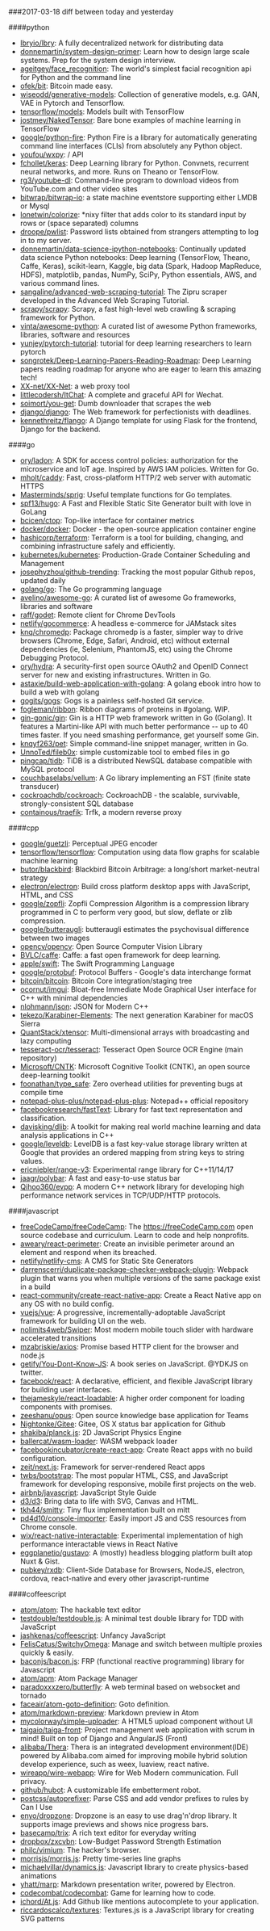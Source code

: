 ###2017-03-18
diff between today and yesterday

####python
* [lbryio/lbry](https://github.com/lbryio/lbry): A fully decentralized network for distributing data
* [donnemartin/system-design-primer](https://github.com/donnemartin/system-design-primer): Learn how to design large scale systems. Prep for the system design interview.
* [ageitgey/face_recognition](https://github.com/ageitgey/face_recognition): The world's simplest facial recognition api for Python and the command line
* [ofek/bit](https://github.com/ofek/bit): Bitcoin made easy.
* [wiseodd/generative-models](https://github.com/wiseodd/generative-models): Collection of generative models, e.g. GAN, VAE in Pytorch and Tensorflow.
* [tensorflow/models](https://github.com/tensorflow/models): Models built with TensorFlow
* [jostmey/NakedTensor](https://github.com/jostmey/NakedTensor): Bare bone examples of machine learning in TensorFlow
* [google/python-fire](https://github.com/google/python-fire): Python Fire is a library for automatically generating command line interfaces (CLIs) from absolutely any Python object.
* [youfou/wxpy](https://github.com/youfou/wxpy):  / API
* [fchollet/keras](https://github.com/fchollet/keras): Deep Learning library for Python. Convnets, recurrent neural networks, and more. Runs on Theano or TensorFlow.
* [rg3/youtube-dl](https://github.com/rg3/youtube-dl): Command-line program to download videos from YouTube.com and other video sites
* [bitwrap/bitwrap-io](https://github.com/bitwrap/bitwrap-io): a state machine eventstore supporting either LMDB or Mysql
* [lonetwin/colorize](https://github.com/lonetwin/colorize): *nixy filter that adds color to its standard input by rows or (space separated) columns
* [droope/pwlist](https://github.com/droope/pwlist): Password lists obtained from strangers attempting to log in to my server.
* [donnemartin/data-science-ipython-notebooks](https://github.com/donnemartin/data-science-ipython-notebooks): Continually updated data science Python notebooks: Deep learning (TensorFlow, Theano, Caffe, Keras), scikit-learn, Kaggle, big data (Spark, Hadoop MapReduce, HDFS), matplotlib, pandas, NumPy, SciPy, Python essentials, AWS, and various command lines.
* [sangaline/advanced-web-scraping-tutorial](https://github.com/sangaline/advanced-web-scraping-tutorial): The Zipru scraper developed in the Advanced Web Scraping Tutorial.
* [scrapy/scrapy](https://github.com/scrapy/scrapy): Scrapy, a fast high-level web crawling & scraping framework for Python.
* [vinta/awesome-python](https://github.com/vinta/awesome-python): A curated list of awesome Python frameworks, libraries, software and resources
* [yunjey/pytorch-tutorial](https://github.com/yunjey/pytorch-tutorial): tutorial for deep learning researchers to learn pytorch
* [songrotek/Deep-Learning-Papers-Reading-Roadmap](https://github.com/songrotek/Deep-Learning-Papers-Reading-Roadmap): Deep Learning papers reading roadmap for anyone who are eager to learn this amazing tech!
* [XX-net/XX-Net](https://github.com/XX-net/XX-Net): a web proxy tool
* [littlecodersh/ItChat](https://github.com/littlecodersh/ItChat): A complete and graceful API for Wechat. 
* [soimort/you-get](https://github.com/soimort/you-get):  Dumb downloader that scrapes the web
* [django/django](https://github.com/django/django): The Web framework for perfectionists with deadlines.
* [kennethreitz/flango](https://github.com/kennethreitz/flango): A Django template for using Flask for the frontend, Django for the backend.

####go
* [ory/ladon](https://github.com/ory/ladon): A SDK for access control policies: authorization for the microservice and IoT age. Inspired by AWS IAM policies. Written for Go.
* [mholt/caddy](https://github.com/mholt/caddy): Fast, cross-platform HTTP/2 web server with automatic HTTPS
* [Masterminds/sprig](https://github.com/Masterminds/sprig): Useful template functions for Go templates.
* [spf13/hugo](https://github.com/spf13/hugo): A Fast and Flexible Static Site Generator built with love in GoLang
* [bcicen/ctop](https://github.com/bcicen/ctop): Top-like interface for container metrics
* [docker/docker](https://github.com/docker/docker): Docker - the open-source application container engine
* [hashicorp/terraform](https://github.com/hashicorp/terraform): Terraform is a tool for building, changing, and combining infrastructure safely and efficiently.
* [kubernetes/kubernetes](https://github.com/kubernetes/kubernetes): Production-Grade Container Scheduling and Management
* [josephyzhou/github-trending](https://github.com/josephyzhou/github-trending): Tracking the most popular Github repos, updated daily
* [golang/go](https://github.com/golang/go): The Go programming language
* [avelino/awesome-go](https://github.com/avelino/awesome-go): A curated list of awesome Go frameworks, libraries and software
* [raff/godet](https://github.com/raff/godet): Remote client for Chrome DevTools
* [netlify/gocommerce](https://github.com/netlify/gocommerce): A headless e-commerce for JAMstack sites
* [knq/chromedp](https://github.com/knq/chromedp): Package chromedp is a faster, simpler way to drive browsers (Chrome, Edge, Safari, Android, etc) without external dependencies (ie, Selenium, PhantomJS, etc) using the Chrome Debugging Protocol.
* [ory/hydra](https://github.com/ory/hydra): A security-first open source OAuth2 and OpenID Connect server for new and existing infrastructures. Written in Go.
* [astaxie/build-web-application-with-golang](https://github.com/astaxie/build-web-application-with-golang): A golang ebook intro how to build a web with golang
* [gogits/gogs](https://github.com/gogits/gogs): Gogs is a painless self-hosted Git service.
* [fogleman/ribbon](https://github.com/fogleman/ribbon): Ribbon diagrams of proteins in #golang. WIP.
* [gin-gonic/gin](https://github.com/gin-gonic/gin): Gin is a HTTP web framework written in Go (Golang). It features a Martini-like API with much better performance -- up to 40 times faster. If you need smashing performance, get yourself some Gin.
* [knqyf263/pet](https://github.com/knqyf263/pet): Simple command-line snippet manager, written in Go.
* [UnnoTed/fileb0x](https://github.com/UnnoTed/fileb0x): simple customizable tool to embed files in go
* [pingcap/tidb](https://github.com/pingcap/tidb): TiDB is a distributed NewSQL database compatible with MySQL protocol
* [couchbaselabs/vellum](https://github.com/couchbaselabs/vellum): A Go library implementing an FST (finite state transducer)
* [cockroachdb/cockroach](https://github.com/cockroachdb/cockroach): CockroachDB - the scalable, survivable, strongly-consistent SQL database
* [containous/traefik](https://github.com/containous/traefik): Trfk, a modern reverse proxy

####cpp
* [google/guetzli](https://github.com/google/guetzli): Perceptual JPEG encoder
* [tensorflow/tensorflow](https://github.com/tensorflow/tensorflow): Computation using data flow graphs for scalable machine learning
* [butor/blackbird](https://github.com/butor/blackbird): Blackbird Bitcoin Arbitrage: a long/short market-neutral strategy
* [electron/electron](https://github.com/electron/electron): Build cross platform desktop apps with JavaScript, HTML, and CSS
* [google/zopfli](https://github.com/google/zopfli): Zopfli Compression Algorithm is a compression library programmed in C to perform very good, but slow, deflate or zlib compression.
* [google/butteraugli](https://github.com/google/butteraugli): butteraugli estimates the psychovisual difference between two images
* [opencv/opencv](https://github.com/opencv/opencv): Open Source Computer Vision Library
* [BVLC/caffe](https://github.com/BVLC/caffe): Caffe: a fast open framework for deep learning.
* [apple/swift](https://github.com/apple/swift): The Swift Programming Language
* [google/protobuf](https://github.com/google/protobuf): Protocol Buffers - Google's data interchange format
* [bitcoin/bitcoin](https://github.com/bitcoin/bitcoin): Bitcoin Core integration/staging tree
* [ocornut/imgui](https://github.com/ocornut/imgui): Bloat-free Immediate Mode Graphical User interface for C++ with minimal dependencies
* [nlohmann/json](https://github.com/nlohmann/json): JSON for Modern C++
* [tekezo/Karabiner-Elements](https://github.com/tekezo/Karabiner-Elements): The next generation Karabiner for macOS Sierra
* [QuantStack/xtensor](https://github.com/QuantStack/xtensor): Multi-dimensional arrays with broadcasting and lazy computing
* [tesseract-ocr/tesseract](https://github.com/tesseract-ocr/tesseract): Tesseract Open Source OCR Engine (main repository)
* [Microsoft/CNTK](https://github.com/Microsoft/CNTK): Microsoft Cognitive Toolkit (CNTK), an open source deep-learning toolkit
* [foonathan/type_safe](https://github.com/foonathan/type_safe): Zero overhead utilities for preventing bugs at compile time
* [notepad-plus-plus/notepad-plus-plus](https://github.com/notepad-plus-plus/notepad-plus-plus): Notepad++ official repository
* [facebookresearch/fastText](https://github.com/facebookresearch/fastText): Library for fast text representation and classification.
* [davisking/dlib](https://github.com/davisking/dlib): A toolkit for making real world machine learning and data analysis applications in C++
* [google/leveldb](https://github.com/google/leveldb): LevelDB is a fast key-value storage library written at Google that provides an ordered mapping from string keys to string values.
* [ericniebler/range-v3](https://github.com/ericniebler/range-v3): Experimental range library for C++11/14/17
* [jaagr/polybar](https://github.com/jaagr/polybar): A fast and easy-to-use status bar
* [Qihoo360/evpp](https://github.com/Qihoo360/evpp): A modern C++ network library for developing high performance network services in TCP/UDP/HTTP protocols.

####javascript
* [freeCodeCamp/freeCodeCamp](https://github.com/freeCodeCamp/freeCodeCamp): The https://freeCodeCamp.com open source codebase and curriculum. Learn to code and help nonprofits.
* [aweary/react-perimeter](https://github.com/aweary/react-perimeter): Create an invisible perimeter around an element and respond when its breached.
* [netlify/netlify-cms](https://github.com/netlify/netlify-cms): A CMS for Static Site Generators
* [darrenscerri/duplicate-package-checker-webpack-plugin](https://github.com/darrenscerri/duplicate-package-checker-webpack-plugin): Webpack plugin that warns you when multiple versions of the same package exist in a build
* [react-community/create-react-native-app](https://github.com/react-community/create-react-native-app): Create a React Native app on any OS with no build config.
* [vuejs/vue](https://github.com/vuejs/vue): A progressive, incrementally-adoptable JavaScript framework for building UI on the web.
* [nolimits4web/Swiper](https://github.com/nolimits4web/Swiper): Most modern mobile touch slider with hardware accelerated transitions
* [mzabriskie/axios](https://github.com/mzabriskie/axios): Promise based HTTP client for the browser and node.js
* [getify/You-Dont-Know-JS](https://github.com/getify/You-Dont-Know-JS): A book series on JavaScript. @YDKJS on twitter.
* [facebook/react](https://github.com/facebook/react): A declarative, efficient, and flexible JavaScript library for building user interfaces.
* [thejameskyle/react-loadable](https://github.com/thejameskyle/react-loadable): A higher order component for loading components with promises.
* [zeeshanu/opus](https://github.com/zeeshanu/opus): Open source knowledge base application for Teams
* [Nightonke/Gitee](https://github.com/Nightonke/Gitee): Gitee, OS X status bar application for Github
* [shakiba/planck.js](https://github.com/shakiba/planck.js): 2D JavaScript Physics Engine
* [ballercat/wasm-loader](https://github.com/ballercat/wasm-loader):  WASM webpack loader
* [facebookincubator/create-react-app](https://github.com/facebookincubator/create-react-app): Create React apps with no build configuration.
* [zeit/next.js](https://github.com/zeit/next.js): Framework for server-rendered React apps
* [twbs/bootstrap](https://github.com/twbs/bootstrap): The most popular HTML, CSS, and JavaScript framework for developing responsive, mobile first projects on the web.
* [airbnb/javascript](https://github.com/airbnb/javascript): JavaScript Style Guide
* [d3/d3](https://github.com/d3/d3): Bring data to life with SVG, Canvas and HTML. 
* [tkh44/smitty](https://github.com/tkh44/smitty): Tiny flux implementation built on mitt
* [pd4d10/console-importer](https://github.com/pd4d10/console-importer): Easily import JS and CSS resources from Chrome console.
* [wix/react-native-interactable](https://github.com/wix/react-native-interactable): Experimental implementation of high performance interactable views in React Native
* [eggplanetio/gustavo](https://github.com/eggplanetio/gustavo):  A (mostly) headless blogging platform built atop Nuxt & Gist.
* [pubkey/rxdb](https://github.com/pubkey/rxdb):   Client-Side Database for Browsers, NodeJS, electron, cordova, react-native and every other javascript-runtime 

####coffeescript
* [atom/atom](https://github.com/atom/atom): The hackable text editor
* [testdouble/testdouble.js](https://github.com/testdouble/testdouble.js): A minimal test double library for TDD with JavaScript
* [jashkenas/coffeescript](https://github.com/jashkenas/coffeescript): Unfancy JavaScript
* [FelisCatus/SwitchyOmega](https://github.com/FelisCatus/SwitchyOmega): Manage and switch between multiple proxies quickly & easily.
* [baconjs/bacon.js](https://github.com/baconjs/bacon.js): FRP (functional reactive programming) library for Javascript
* [atom/apm](https://github.com/atom/apm): Atom Package Manager
* [paradoxxxzero/butterfly](https://github.com/paradoxxxzero/butterfly): A web terminal based on websocket and tornado
* [faceair/atom-goto-definition](https://github.com/faceair/atom-goto-definition): Goto definition.
* [atom/markdown-preview](https://github.com/atom/markdown-preview): Markdown preview in Atom
* [mycolorway/simple-uploader](https://github.com/mycolorway/simple-uploader): A HTML5 upload component without UI
* [taigaio/taiga-front](https://github.com/taigaio/taiga-front): Project management web application with scrum in mind! Built on top of Django and AngularJS (Front)
* [alibaba/Thera](https://github.com/alibaba/Thera): Thera is an integrated development environment(IDE) powered by Alibaba.com aimed for improving mobile hybrid solution develop experience, such as weex, luaview, react native.
* [wireapp/wire-webapp](https://github.com/wireapp/wire-webapp):  Wire for Web  Modern communication. Full privacy.
* [github/hubot](https://github.com/github/hubot): A customizable life embetterment robot.
* [postcss/autoprefixer](https://github.com/postcss/autoprefixer): Parse CSS and add vendor prefixes to rules by Can I Use
* [enyo/dropzone](https://github.com/enyo/dropzone): Dropzone is an easy to use drag'n'drop library. It supports image previews and shows nice progress bars.
* [basecamp/trix](https://github.com/basecamp/trix): A rich text editor for everyday writing
* [dropbox/zxcvbn](https://github.com/dropbox/zxcvbn): Low-Budget Password Strength Estimation
* [philc/vimium](https://github.com/philc/vimium): The hacker's browser.
* [morrisjs/morris.js](https://github.com/morrisjs/morris.js): Pretty time-series line graphs
* [michaelvillar/dynamics.js](https://github.com/michaelvillar/dynamics.js): Javascript library to create physics-based animations
* [yhatt/marp](https://github.com/yhatt/marp): Markdown presentation writer, powered by Electron.
* [codecombat/codecombat](https://github.com/codecombat/codecombat): Game for learning how to code.
* [ichord/At.js](https://github.com/ichord/At.js): Add Github like mentions autocomplete to your application.
* [riccardoscalco/textures](https://github.com/riccardoscalco/textures): Textures.js is a JavaScript library for creating SVG patterns
